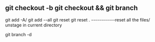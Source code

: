 git checkout -b <branch name>
git checkout && git branch <branch name>
------------------------------------------------

git add -A/ git add --all
git reset <file name>
git reset .        ------------reset all the files/ unstage in current directory

git branch -d <branch name>